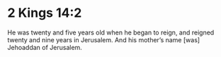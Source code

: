 # 2 Kings 14:2

He was twenty and five years old when he began to reign, and reigned twenty and nine years in Jerusalem. And his mother’s name [was] Jehoaddan of Jerusalem.